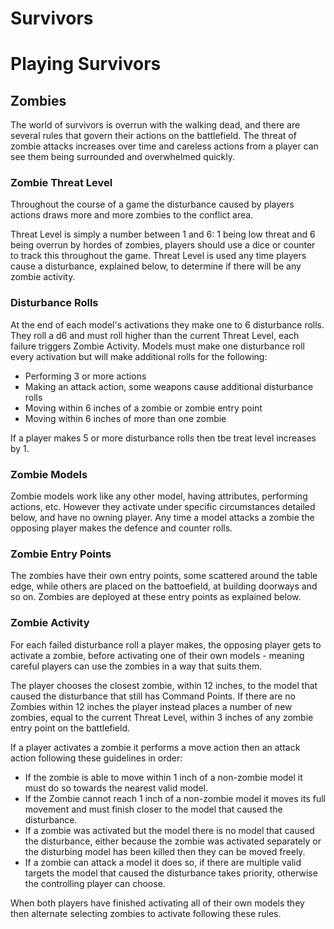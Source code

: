 # Survivors

# Playing Survivors

## Zombies

The world of survivors is overrun with the walking dead, and there are several rules that govern their actions on the battlefield. The threat of zombie attacks increases over time and careless actions from a player can see them being surrounded and overwhelmed quickly.

### Zombie Threat Level

Throughout the course of a game the disturbance caused by players actions draws more and more zombies to the conflict area.

Threat Level is simply a number between 1 and 6: 1 being low threat and 6 being overrun by hordes of zombies, players should use a dice or counter to track this throughout the game. Threat Level is used any time players cause a disturbance, explained below, to determine if there will be any zombie activity.

### Disturbance Rolls

At the end of each model's activations they make one to 6 disturbance rolls. They roll a d6 and must roll higher than the current Threat Level, each failure triggers Zombie Activity. Models must make one disturbance roll every activation but will make additional rolls for the following:

- Performing 3 or more actions
- Making an attack action, some weapons cause additional disturbance rolls
- Moving within 6 inches of a zombie or zombie entry point
- Moving within 6 inches of more than one zombie

If a player makes 5 or more disturbance rolls then tbe treat level increases by 1.

### Zombie Models

Zombie models work like any other model, having attributes, performing actions, etc. However they activate under specific circumstances detailed below, and have no owning player. Any time a model attacks a zombie the opposing player makes the defence and counter rolls.

### Zombie Entry Points

The zombies have their own entry points, some scattered around the table edge, while others are placed on the battoefield, at building doorways and so on. Zombies are deployed at these entry points as explained below.

### Zombie Activity

For each failed disturbance roll a player makes, the opposing player gets to activate a zombie, before activating one of their own models - meaning careful players can use the zombies in a way that suits them.

The player chooses the closest zombie, within 12 inches, to the model that caused the disturbance that still has Command Points. If there are no Zombies within 12 inches the player instead places a number of new zombies, equal to the current Threat Level, within 3 inches of any zombie entry point on the battlefield.

If a player activates a zombie it performs a move action then an attack action following these guidelines in order:

- If the zombie is able to move within 1 inch of a non-zombie model it must do so towards the nearest valid model.
- If the Zombie cannot reach 1 inch of a non-zombie model it moves its full movement and must finish closer to the model that caused the disturbance.
- If a zombie was activated but the model there is no model that caused the disturbance, either because the zombie was activated separately or the disturbing model has been killed then they can be moved freely.
- If a zombie can attack a model it does so, if there are multiple valid targets the model that caused the disturbance takes priority, otherwise the controlling player can choose.

When both players have finished activating all of their own models they then alternate selecting zombies to activate following these rules.
